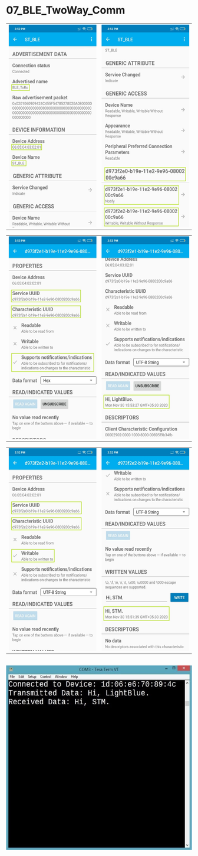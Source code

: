 # 07_BLE_TwoWay_Comm

<table>
  <tr>
    <td><img src="Screenshots/TxRx1.jpeg" width=300 height=550></td>
    <td><img src="Screenshots/TxRx2.jpeg" width=300 height=550></td>
  </tr>
 </table>
<table>
  <tr>
    <td><img src="Screenshots/TxRx5.jpeg" width=300 height=550></td>
    <td><img src="Screenshots/TxRx6.jpeg" width=300 height=550></td>
  </tr>
 </table>
 <table>
  <tr>
    <td><img src="Screenshots/TxRx3.jpeg" width=300 height=550></td>
    <td><img src="Screenshots/TxRx4.jpeg" width=300 height=550></td>
  </tr>
 </table>


<br />
 <img src = "Screenshots/TeraTerm.jpeg" width = 600 height = 500>


